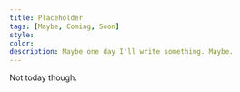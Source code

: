 ```yaml
---
title: Placeholder
tags: [Maybe, Coming, Soon]
style: 
color: 
description: Maybe one day I'll write something. Maybe.
---
```


Not today though.
